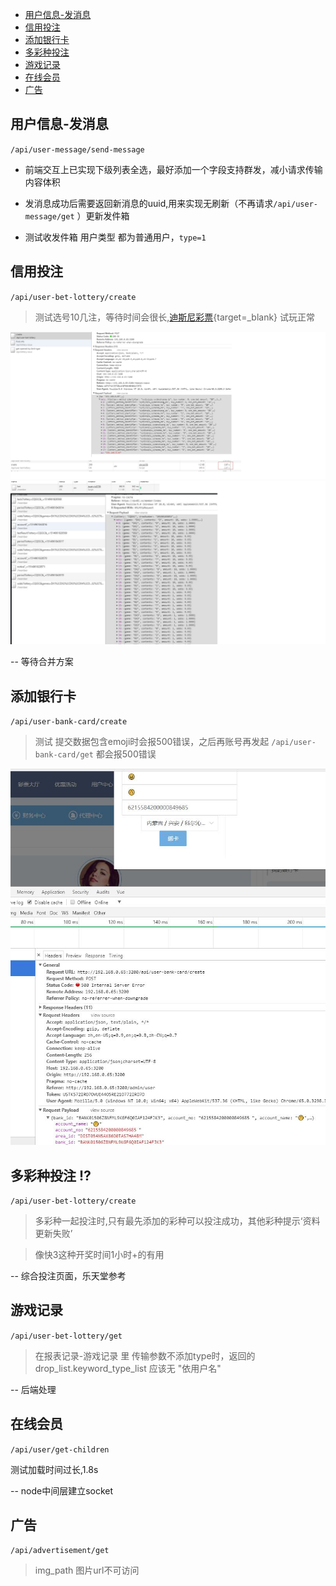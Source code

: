 - [用户信息-发消息](#yong-hu-xin-xi-fa-xiao-xi)
- [信用投注](#xin-yong-tou-zhu)
- [添加银行卡](#tian-jia-yin-xing-qia)
- [多彩种投注](#duo-cai-chong-tou-zhu)
- [游戏记录](#you-xi-ji-lu)
- [在线会员](#duo-cai-chong-tou-zhu)
- [广告](#guang-gao)


## <nuxt-link to="/admin/message">用户信息-发消息</nuxt-link>

`/api/user-message/send-message`

- 前端交互上已实现下级列表全选，最好添加一个字段支持群发，减小请求传输内容体积

- 发消息成功后需要返回新消息的uuid,用来实现无刷新（不再请求`/api/user-message/get` ）更新发件箱

- 测试收发件箱 用户类型 都为普通用户，`type=1`

## 信用投注

`/api/user-bet-lottery/create`

> 测试选号10几注，等待时间会很长,[迪斯尼彩票](https://dsn01.co){target=_blank} 试玩正常

![](img/信用投注效能.jpg)
![](img/disini.jpg)

-- 等待合并方案


## 添加银行卡

`/api/user-bank-card/create`

> 测试 提交数据包含emoji时会报500错误，之后再账号再发起 `/api/user-bank-card/get` 都会报500错误

![](img/emoji_error.jpg)

## 多彩种投注 ⁉

`/api/user-bet-lottery/create`

> 多彩种一起投注时,只有最先添加的彩种可以投注成功，其他彩种提示‘资料更新失败’

> 像快3这种开奖时间1小时+的有用

-- 综合投注页面，乐天堂参考

## 游戏记录

`/api/user-bet-lottery/get`

> 在报表记录-游戏记录 里 传输参数不添加type时，返回的drop_list.keyword_type_list 应该无 "依用户名"

-- 后端处理

## 在线会员

`/api/user/get-children`

测试加载时间过长,1.8s

-- node中间层建立socket

## 广告

`/api/advertisement/get`

> img_path 图片url不可访问

